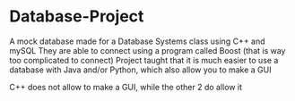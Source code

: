 # Database-Project
A mock database made for a Database Systems class using C++ and mySQL
They are able to connect using a program called Boost (that is way too complicated to connect)
Project taught that it is much easier to use a database with Java and/or Python, which also allow you to make
a GUI

C++ does not allow to make a GUI, while the other 2 do allow it
